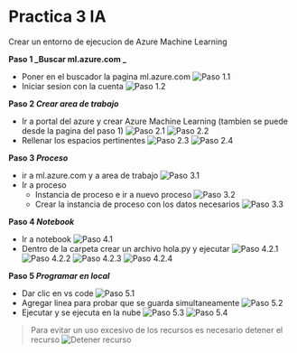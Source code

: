 # Practica 3 IA

Crear un entorno de ejecucion de Azure Machine Learning

**Paso 1 _Buscar ml.azure.com _**
- Poner en el buscador la pagina ml.azure.com
![Paso 1.1](imagenes\p1_1.png)
- Iniciar sesion con la cuenta
![Paso 1.2](imagenes\p1_2.png)


**Paso 2 _Crear area de trabajo_**
- Ir a portal del azure y crear Azure Machine Learning (tambien se puede desde la pagina del paso 1)
![Paso 2.1](imagenes\p2_1.png)
![Paso 2.2](imagenes\p2_2.png)
- Rellenar los espacios pertinentes
![Paso 2.3](imagenes\p2_3.png)
![Paso 2.4](imagenes\p2_4.png)

**Paso 3 _Proceso_**
- ir a ml.azure.com y a area de trabajo
![Paso 3.1](imagenes\p3_1.png)
- Ir a proceso
  - Instancia de proceso e ir a nuevo proceso 
  ![Paso 3.2](imagenes\p3_2.png)
  - Crear la instancia de proceso con los datos necesarios
  ![Paso 3.3](imagenes\p3_3.png)

**Paso 4 _Notebook_**
- Ir a notebook
![Paso 4.1](imagenes\p4_1.png)
- Dentro de la carpeta crear un archivo hola.py y ejecutar
![Paso 4.2.1](imagenes\p4_2_1.png)
![Paso 4.2.2](imagenes\p4_2_2.png)
![Paso 4.2.3](imagenes\p4_2_3.png)
![Paso 4.2.4](imagenes\p4_2_4.png)

**Paso 5 _Programar en local_**
- Dar clic en vs code
![Paso 5.1](imagenes\p5_1.png)
- Agregar linea para probar que se guarda simultaneamente
![Paso 5.2](imagenes\p5_2.png)
- Ejecutar y se ejecuta en la nube 
![Paso 5.3](imagenes\p5_3.png)
![Paso 5.4](imagenes\p5_4.png)

> Para evitar un uso excesivo de los recursos es necesario detener el recurso
![Detener recurso](imagenes\Detener.png)